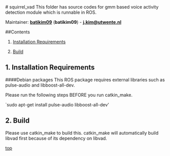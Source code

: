 <a id="top"/> 
# squirrel_vad
This folder has source codes for gmm based voice activity detection module which is runnable in ROS.

Maintainer: [**batikim09**](https://github.com/**github-user**/) (**batikim09**) - **j.kim@utwente.nl**

##Contents
1. <a href="#1--installation-requirements">Installation Requirements</a>

2. <a href="#2--build">Build</a>

## 1. Installation Requirements <a id="1--installation-requirements"/>
####Debian packages
This ROS package requires external libraries such as pulse-audio and libboost-all-dev.

Please run the following steps BEFORE you run catkin_make.

`sudo apt-get install pulse-audio libboost-all-dev'

## 2. Build <a id="2--build"/>

Please use catkin_make to build this.
catkin_make will automatically build libvad first because of its dependency on libvad.

<a href="#top">top</a>

